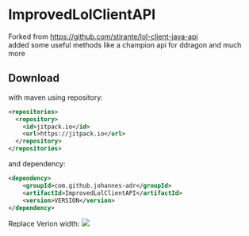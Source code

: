 # ImprovedLolClientAPI
Forked from https://github.com/stirante/lol-client-java-api <br>
added some useful methods like a champion api for ddragon and much more

## Download
with maven using repository:

``` XML
<repositories>
  <repository>
	<id>jitpack.io</id>
	<url>https://jitpack.io</url>
  </repository>
</repositories>
```

and dependency:

``` XML
<dependency>
	<groupId>com.github.johannes-adr</groupId>
	<artifactId>ImprovedLolClientAPI</artifactId>
	<version>VERSION</version>
</dependency>
```

Replace Verion width: [![](https://jitpack.io/v/johannes-adr/ImprovedLolClientAPI.svg)](https://jitpack.io/#johannes-adr/ImprovedLolClientAPI)


